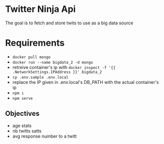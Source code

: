 # Twitter Ninja Api
The goal is to fetch and store twits to use as a big data source

# Requirements
- `docker pull mongo`
- `docker run --name bigdata_2 -d mongo`
- retreive container's ip with `docker inspect -f '{{ .NetworkSettings.IPAddress }}' bigdata_2`
- `cp .env.sample .env.local`
- replace the IP given in .env.local's DB_PATH with the actual container's ip
- `npm i`
- `npm serve`

## Objectives
- age stats
- nb twitts satts
- avg response number to a twitt 